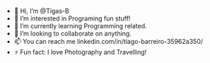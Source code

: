 - 👋 Hi, I’m @Tigas-B
- 👀 I’m interested in Programing fun stuff!
- 🌱 I’m currently learning Programming related.
- 💞️ I’m looking to collaborate on anything.
- 📫 You can reach me linkedin.com/in/tiago-barreiro-35962a350/ 
- ⚡ Fun fact: I love Photography and Travelling!

<!---
Tigas-B/Tigas-B is a ✨ special ✨ repository because its `README.md` (this file) appears on your GitHub profile.
You can click the Preview link to take a look at your changes.
--->
